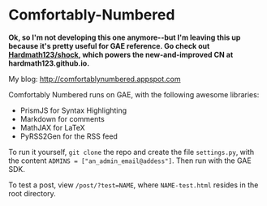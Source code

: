 Comfortably-Numbered
====================

**Ok, so I'm not developing this one anymore--but I'm leaving this up because it's pretty useful for GAE reference. Go check out [Hardmath123/shock](http://www.github.com/Hardmath123/shock), which powers the new-and-improved CN at hardmath123.github.io.**

My blog: http://comfortablynumbered.appspot.com

Comfortably Numbered runs on GAE, with the following awesome libraries:
- PrismJS for Syntax Highlighting
- Markdown for comments
- MathJAX for LaTeX
- PyRSS2Gen for the RSS feed

To run it yourself, `git clone` the repo and create the file `settings.py`, with the content `ADMINS = ["an_admin_email@addess"]`. Then run with the GAE SDK.

To test a post, view `/post/?test=NAME`, where `NAME-test.html` resides in the root directory.
